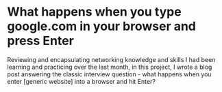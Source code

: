 # What happens when you type google.com in your browser and press Enter
Reviewing and encapsulating networking knowledge and skills I had been learning and practicing over the last month, in this project, I wrote a blog post answering the classic interview question - what happens when you enter [generic website] into a browser and hit Enter?
